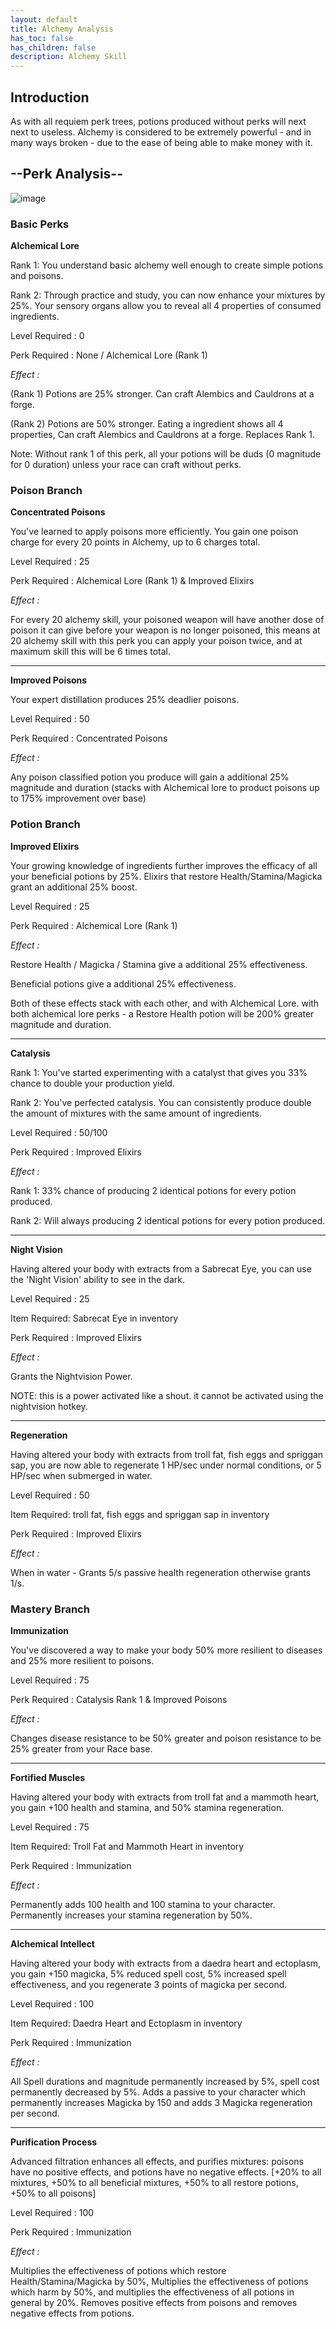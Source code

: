 ```yaml
---
layout: default
title: Alchemy Analysis
has_toc: false
has_children: false
description: Alchemy Skill
---
```



## Introduction

As with all requiem perk trees, potions produced without perks will next next to useless. Alchemy is considered to be extremely powerful - and in many ways broken - due to the ease of being able to make money with it.


## --Perk Analysis--

![image](https://user-images.githubusercontent.com/26418143/157913954-5530e7a7-9cf0-4896-bcc3-5474ebd1d975.png)

### Basic Perks

**Alchemical Lore**

Rank 1: You understand basic alchemy well enough to create simple potions and poisons. 

Rank 2: Through practice and study, you can now enhance your mixtures by 25%. Your sensory organs allow you to reveal all 4 properties of consumed ingredients.

Level Required : 0 

Perk Required : None / Alchemical Lore (Rank 1)

_Effect :_

(Rank 1) Potions are 25% stronger.  Can craft Alembics and Cauldrons at a forge.

(Rank 2) Potions are 50% stronger. Eating a ingredient shows all 4 properties, Can craft Alembics and Cauldrons at a forge. Replaces Rank 1.

Note: Without rank 1 of this perk, all your potions will be duds (0 magnitude for 0 duration) unless your race can craft without perks.

### Poison Branch

**Concentrated Poisons** 

You've learned to apply poisons more efficiently. You gain one poison charge for every 20 points in Alchemy, up to 6 charges total.

Level Required : 25 

Perk Required : Alchemical Lore (Rank 1) & Improved Elixirs

_Effect :_

For every 20 alchemy skill, your poisoned weapon will have another dose of poison it can give before your weapon is no longer poisoned, this means at 20 alchemy skill with this perk you can apply your poison twice, and at maximum skill this will be 6 times total.

---

**Improved Poisons** 

Your expert distillation produces 25% deadlier poisons.

Level Required : 50

Perk Required : Concentrated Poisons

_Effect :_

Any poison classified potion you produce will gain a additional 25% magnitude and duration (stacks with Alchemical lore to product poisons up to 175% improvement over base)


### Potion Branch

**Improved Elixirs**

Your growing knowledge of ingredients further improves the efficacy of all your beneficial potions by 25%. Elixirs that restore Health/Stamina/Magicka grant an additional 25% boost.

Level Required : 25

Perk Required : Alchemical Lore (Rank 1)

_Effect :_

Restore Health / Magicka / Stamina give a additional 25% effectiveness.

Beneficial potions give a additional 25% effectiveness.

Both of these effects stack with each other, and with Alchemical Lore. with both alchemical lore perks - a Restore Health potion will be 200% greater magnitude and duration.


---

**Catalysis**

Rank 1: You've started experimenting with a catalyst that gives you 33% chance to double your production yield.

Rank 2: You've perfected catalysis. You can consistently produce double the amount of mixtures with the same amount of ingredients.

Level Required : 50/100

Perk Required : Improved Elixirs

_Effect :_

Rank 1: 33% chance of producing 2 identical potions for every potion produced.

Rank 2:  Will always producing 2 identical potions for every potion produced.

---

**Night Vision** 

Having altered your body with extracts from a Sabrecat Eye, you can use the 'Night Vision' ability to see in the dark.

Level Required : 25

Item Required: Sabrecat Eye in inventory

Perk Required : Improved Elixirs

_Effect :_

Grants the Nightvision Power. 

NOTE: this is a power activated like a shout. it cannot be activated using the nightvision hotkey.

---

**Regeneration** 

Having altered your body with extracts from troll fat, fish eggs and spriggan sap, you are now able to regenerate 1 HP/sec under normal conditions, or 5 HP/sec when submerged in water.

Level Required : 50

Item Required: troll fat, fish eggs and spriggan sap in inventory

Perk Required : Improved Elixirs

_Effect :_

When in water - Grants 5/s passive health regeneration otherwise grants 1/s.

### Mastery Branch

**Immunization** 

You've discovered a way to make your body 50% more resilient to diseases and 25% more resilient to poisons.

Level Required : 75

Perk Required : Catalysis Rank 1 & Improved Poisons

_Effect :_

Changes disease resistance to be 50% greater and poison resistance to be 25% greater from your Race base. 

---

**Fortified Muscles**

Having altered your body with extracts from troll fat and a mammoth heart, you gain +100 health and stamina, and 50% stamina regeneration.

Level Required : 75

Item Required: Troll Fat and Mammoth Heart in inventory

Perk Required : Immunization

_Effect :_

Permanently adds 100 health and 100 stamina to your character. Permanently increases your stamina regeneration by 50%.

---

**Alchemical Intellect** 

Having altered your body with extracts from a daedra heart and ectoplasm, you gain +150 magicka, 5% reduced spell cost, 5% increased spell effectiveness, and you regenerate 3 points of magicka per second.

Level Required : 100

Item Required:  Daedra Heart and Ectoplasm in inventory

Perk Required : Immunization

_Effect :_

All Spell durations and magnitude permanently increased by 5%, spell cost permanently  decreased by 5%. Adds a passive to your character which permanently increases Magicka by 150 and adds 3 Magicka regeneration per second.

---

**Purification Process** 

Advanced filtration enhances all effects, and purifies mixtures: poisons have no positive effects, and potions have no negative effects. [+20% to all mixtures, +50% to all beneficial mixtures, +50% to all restore potions, +50% to all poisons]

Level Required : 100

Perk Required : Immunization

_Effect :_

Multiplies the effectiveness of potions which restore Health/Stamina/Magicka by 50%, Multiplies the effectiveness of potions which harm by 50%, and multiplies the effectiveness of all potions in general by 20%.  Removes positive effects from poisons and removes negative effects from potions.


